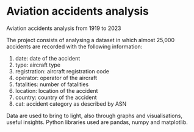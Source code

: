 # Aviation accidents analysis
Aviation accidents analysis from 1919 to 2023


The project consists of analysing a dataset in which almost 25,000 accidents are recorded with the following information:

1. date: date of the accident
2. type: aircraft type
3. registration: aircraft registration code
4. operator: operator of the aircraft
5. fatalities: number of fatalities
6. location: location of the accident
7. country: country of the accident
8. cat: accident category as described by ASN

Data are used to bring to light, also through graphs and visualisations, useful insights. 
Python libraries used are pandas, numpy and matplotlib.
